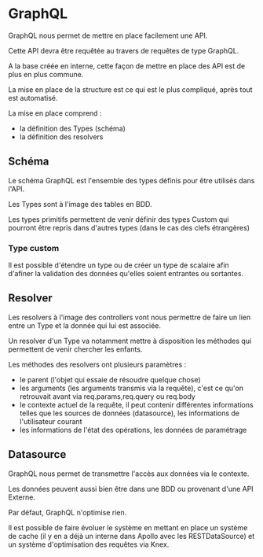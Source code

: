 # GraphQL

GraphQL nous permet de mettre en place facilement une API.

Cette API devra être requêtée au travers de requêtes de type GraphQL.

A la base créée en interne, cette façon de mettre en place des API est de plus en plus commune.

La mise en place de la structure est ce qui est le plus compliqué, après tout est automatisé.

La mise en place comprend :

- la définition des Types (schéma)
- la définition des resolvers

## Schéma

Le schéma GraphQL est l'ensemble des types définis pour être utilisés dans l'API.

Les Types sont à l'image des tables en BDD.

Les types primitifs permettent de venir définir des types Custom qui pourront être repris dans d'autres types (dans le cas des clefs étrangères)

### Type custom

Il est possible d'étendre un type ou de créer un type de scalaire afin d'afiner la validation des données qu'elles soient entrantes ou sortantes.

## Resolver

Les resolvers à l'image des controllers vont nous permettre de faire un lien entre un Type et la donnée qui lui est associée.

Un resolver d'un Type va notamment mettre à disposition les méthodes qui permettent de venir chercher les enfants.

Les méthodes des resolvers ont plusieurs paramètres :

- le parent (l'objet qui essaie de résoudre quelque chose)
- les arguments (les arguments transmis via la requête), c'est ce qu'on retrouvait avant via req.params,req.query ou req.body
- le contexte actuel de la requête, il peut contenir différentes informations telles que les sources de données (datasource), les informations de l'utilisateur courant
- les informations de l'état des opérations, les données de paramétrage

## Datasource

GraphQL nous permet de transmettre l'accès aux données via le contexte.

Les données peuvent aussi bien être dans une BDD ou provenant d'une API Externe.

Par défaut, GraphQL n'optimise rien.

Il est possible de faire évoluer le système en mettant en place un système de cache (il y en a déjà un interne dans Apollo avec les RESTDataSource) et un système d'optimisation des requêtes via Knex.


